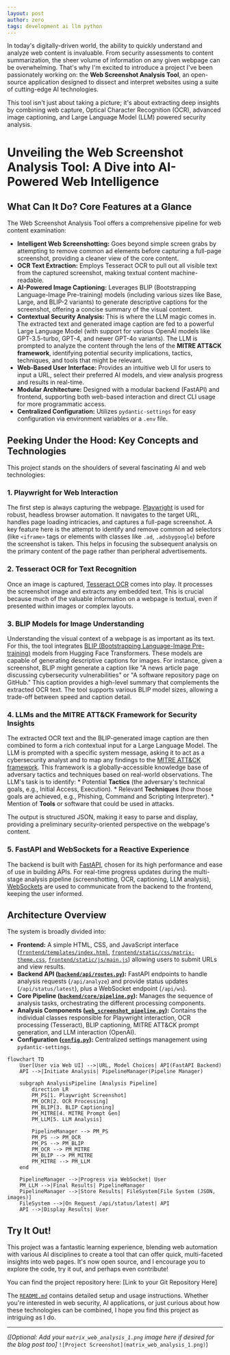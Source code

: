 ```yaml
---
layout: post
author: zero
tags: development ai llm python
---
```


In today's digitally-driven world, the ability to quickly understand and analyze web content is invaluable. From security assessments to content summarization, the sheer volume of information on any given webpage can be overwhelming. That's why I'm excited to introduce a project I've been passionately working on: the **Web Screenshot Analysis Tool**, an open-source application designed to dissect and interpret websites using a suite of cutting-edge AI technologies.

This tool isn't just about taking a picture; it's about extracting deep insights by combining web capture, Optical Character Recognition (OCR), advanced image captioning, and Large Language Model (LLM) powered security analysis.

# Unveiling the Web Screenshot Analysis Tool: A Dive into AI-Powered Web Intelligence
## What Can It Do? Core Features at a Glance

The Web Screenshot Analysis Tool offers a comprehensive pipeline for web content examination:

*   **Intelligent Web Screenshotting:** Goes beyond simple screen grabs by attempting to remove common ad elements before capturing a full-page screenshot, providing a cleaner view of the core content.
*   **OCR Text Extraction:** Employs Tesseract OCR to pull out all visible text from the captured screenshot, making textual content machine-readable.
*   **AI-Powered Image Captioning:** Leverages BLIP (Bootstrapping Language-Image Pre-training) models (including various sizes like Base, Large, and BLIP-2 variants) to generate descriptive captions for the screenshot, offering a concise summary of the visual content.
*   **Contextual Security Analysis:** This is where the LLM magic comes in. The extracted text and generated image caption are fed to a powerful Large Language Model (with support for various OpenAI models like GPT-3.5-turbo, GPT-4, and newer GPT-4o variants). The LLM is prompted to analyze the content through the lens of the **MITRE ATT&CK framework**, identifying potential security implications, tactics, techniques, and tools that might be relevant.
*   **Web-Based User Interface:** Provides an intuitive web UI for users to input a URL, select their preferred AI models, and view analysis progress and results in real-time.
*   **Modular Architecture:** Designed with a modular backend (FastAPI) and frontend, supporting both web-based interaction and direct CLI usage for more programmatic access.
*   **Centralized Configuration:** Utilizes `pydantic-settings` for easy configuration via environment variables or a `.env` file.

## Peeking Under the Hood: Key Concepts and Technologies

This project stands on the shoulders of several fascinating AI and web technologies:

### 1. Playwright for Web Interaction
The first step is always capturing the webpage. [Playwright](https://playwright.dev/) is used for robust, headless browser automation. It navigates to the target URL, handles page loading intricacies, and captures a full-page screenshot. A key feature here is the attempt to identify and remove common ad selectors (like `<iframe>` tags or elements with classes like `.ad`, `.adsbygoogle`) before the screenshot is taken. This helps in focusing the subsequent analysis on the primary content of the page rather than peripheral advertisements.

### 2. Tesseract OCR for Text Recognition
Once an image is captured, [Tesseract OCR](https://github.com/tesseract-ocr/tesseract) comes into play. It processes the screenshot image and extracts any embedded text. This is crucial because much of the valuable information on a webpage is textual, even if presented within images or complex layouts.

### 3. BLIP Models for Image Understanding
Understanding the visual context of a webpage is as important as its text. For this, the tool integrates [BLIP (Bootstrapping Language-Image Pre-training)](https://huggingface.co/docs/transformers/model_doc/blip) models from Hugging Face Transformers. These models are capable of generating descriptive captions for images. For instance, given a screenshot, BLIP might generate a caption like "A news article page discussing cybersecurity vulnerabilities" or "A software repository page on GitHub." This caption provides a high-level summary that complements the extracted OCR text. The tool supports various BLIP model sizes, allowing a trade-off between speed and caption detail.

### 4. LLMs and the MITRE ATT&CK Framework for Security Insights
The extracted OCR text and the BLIP-generated image caption are then combined to form a rich contextual input for a Large Language Model. The LLM is prompted with a specific system message, asking it to act as a cybersecurity analyst and to map any findings to the [MITRE ATT&CK framework](https://attack.mitre.org/). This framework is a globally-accessible knowledge base of adversary tactics and techniques based on real-world observations. The LLM's task is to identify:
    *   Potential **Tactics** (the adversary's technical goals, e.g., Initial Access, Execution).
    *   Relevant **Techniques** (how those goals are achieved, e.g., Phishing, Command and Scripting Interpreter).
    *   Mention of **Tools** or software that could be used in attacks.

The output is structured JSON, making it easy to parse and display, providing a preliminary security-oriented perspective on the webpage's content.

### 5. FastAPI and WebSockets for a Reactive Experience
The backend is built with [FastAPI](https://fastapi.tiangolo.com/), chosen for its high performance and ease of use in building APIs. For real-time progress updates during the multi-stage analysis pipeline (screenshotting, OCR, captioning, LLM analysis), [WebSockets](https://developer.mozilla.org/en-US/docs/Web/API/WebSockets_API) are used to communicate from the backend to the frontend, keeping the user informed.

## Architecture Overview

The system is broadly divided into:

*   **Frontend:** A simple HTML, CSS, and JavaScript interface ([`frontend/templates/index.html`](frontend/templates/index.html:1), [`frontend/static/css/matrix-theme.css`](frontend/static/css/matrix-theme.css), [`frontend/static/js/main.js`](frontend/static/js/main.js:1)) allowing users to submit URLs and view results.
*   **Backend API ([`backend/api/routes.py`](backend/api/routes.py:1)):** FastAPI endpoints to handle analysis requests (`/api/analyze`) and provide status updates (`/api/status/latest`), plus a WebSocket endpoint (`/api/ws`).
*   **Core Pipeline ([`backend/core/pipeline.py`](backend/core/pipeline.py:1)):** Manages the sequence of analysis tasks, orchestrating the different processing components.
*   **Analysis Components ([`web_screenshot_pipeline.py`](web_screenshot_pipeline.py:1)):** Contains the individual classes responsible for Playwright interaction, OCR processing (Tesseract), BLIP captioning, MITRE ATT&CK prompt generation, and LLM interaction (OpenAI).
*   **Configuration ([`config.py`](config.py:1)):** Centralized settings management using `pydantic-settings`.

```mermaid
flowchart TD
    User[User via Web UI] -->|URL, Model Choices| API(FastAPI Backend)
    API -->|Initiate Analysis| PipelineManager(Pipeline Manager)
    
    subgraph AnalysisPipeline [Analysis Pipeline]
        direction LR
        PM_PS[1. Playwright Screenshot]
        PM_OCR[2. OCR Processing]
        PM_BLIP[3. BLIP Captioning]
        PM_MITRE[4. MITRE Prompt Gen]
        PM_LLM[5. LLM Analysis]
        
        PipelineManager --> PM_PS
        PM_PS --> PM_OCR
        PM_PS --> PM_BLIP
        PM_OCR --> PM_MITRE
        PM_BLIP --> PM_MITRE
        PM_MITRE --> PM_LLM
    end

    PipelineManager -->|Progress via WebSocket| User
    PM_LLM -->|Final Results| PipelineManager
    PipelineManager -->|Store Results| FileSystem[File System (JSON, images)]
    FileSystem -->|On Request /api/status/latest| API
    API -->|Display Results| User
```

## Try It Out!

This project was a fantastic learning experience, blending web automation with various AI disciplines to create a tool that can offer quick, multi-faceted insights into web pages. It's now open source, and I encourage you to explore the code, try it out, and perhaps even contribute!

You can find the project repository here: [Link to your Git Repository Here]

The [`README.md`](README.md:1) contains detailed setup and usage instructions. Whether you're interested in web security, AI applications, or just curious about how these technologies can be combined, I hope you find this project as intriguing as I do.

---

*([Optional: Add your `matrix_web_analysis_1.png` image here if desired for the blog post too]* `![Project Screenshot](matrix_web_analysis_1.png)`)
